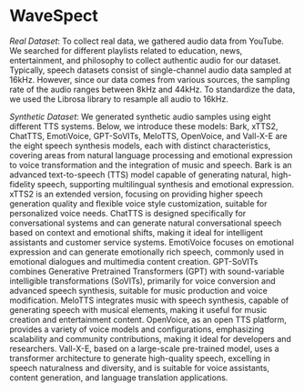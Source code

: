 # WaveSpect

_Real Dataset_: To collect real data, we gathered audio data from YouTube. We searched for different playlists related to education, news, entertainment, and philosophy to collect authentic audio for our dataset. Typically, speech datasets consist of single-channel audio data sampled at 16kHz. However, since our data comes from various sources, the sampling rate of the audio ranges between 8kHz and 44kHz. To standardize the data, we used the Librosa library to resample all audio to 16kHz.

_Synthetic Dataset_: We generated synthetic audio samples using eight different TTS systems. Below, we introduce these models: Bark, xTTS2, ChatTTS, EmotiVoice, GPT-SoVITs, MeloTTS, OpenVoice, and Vall-X-E are the eight speech synthesis models, each with distinct characteristics, covering areas from natural language processing and emotional expression to voice transformation and the integration of music and speech. 
Bark is an advanced text-to-speech (TTS) model capable of generating natural, high-fidelity speech, supporting multilingual synthesis and emotional expression. 
xTTS2 is an extended version, focusing on providing higher speech generation quality and flexible voice style customization, suitable for personalized voice needs. 
ChatTTS is designed specifically for conversational systems and can generate natural conversational speech based on context and emotional shifts, making it ideal for intelligent assistants and customer service systems. 
EmotiVoice focuses on emotional expression and can generate emotionally rich speech, commonly used in emotional dialogues and multimedia content creation. 
GPT-SoVITs combines Generative Pretrained Transformers (GPT) with sound-variable intelligible transformations (SoVITs), primarily for voice conversion and advanced speech synthesis, suitable for music production and voice modification. 
MeloTTS integrates music with speech synthesis, capable of generating speech with musical elements, making it useful for music creation and entertainment content. 
OpenVoice, as an open TTS platform, provides a variety of voice models and configurations, emphasizing scalability and community contributions, making it ideal for developers and researchers. 
Vall-X-E, based on a large-scale pre-trained model, uses a transformer architecture to generate high-quality speech, excelling in speech naturalness and diversity, and is suitable for voice assistants, content generation, and language translation applications.

